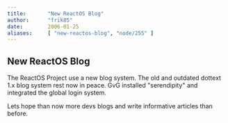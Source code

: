 ```yaml
---
title:       "New ReactOS Blog"
author:      "frik85"
date:        2006-01-25
aliases:     [ "new-reactos-blog", "node/255" ]
---
```


<h2>New ReactOS Blog</h2>

<p>The ReactOS Project use a new blog system. The old and outdated dottext 1.x blog system rest now in peace. GvG installed "serendipity" and integrated the global login system.</p>

<p>Lets hope than now more devs blogs and write informative articles than before.</p>

